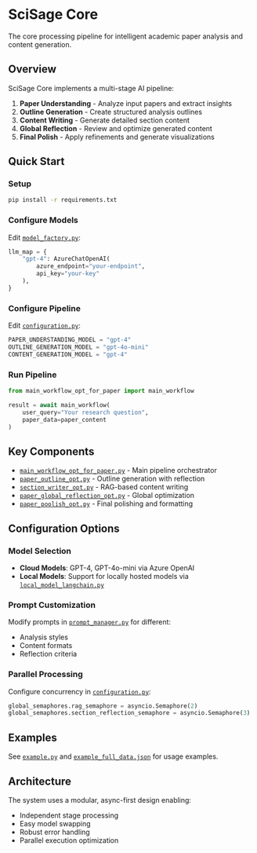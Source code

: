 # SciSage Core

The core processing pipeline for intelligent academic paper analysis and content generation.

## Overview

SciSage Core implements a multi-stage AI pipeline:

1. **Paper Understanding** - Analyze input papers and extract insights
2. **Outline Generation** - Create structured analysis outlines
3. **Content Writing** - Generate detailed section content
4. **Global Reflection** - Review and optimize generated content
5. **Final Polish** - Apply refinements and generate visualizations

## Quick Start

### Setup
```bash
pip install -r requirements.txt
```

### Configure Models
Edit [`model_factory.py`](model_factory.py):
```python
llm_map = {
    "gpt-4": AzureChatOpenAI(
        azure_endpoint="your-endpoint",
        api_key="your-key"
    ),
}
```

### Configure Pipeline
Edit [`configuration.py`](configuration.py):
```python
PAPER_UNDERSTANDING_MODEL = "gpt-4"
OUTLINE_GENERATION_MODEL = "gpt-4o-mini"
CONTENT_GENERATION_MODEL = "gpt-4"
```

### Run Pipeline
```python
from main_workflow_opt_for_paper import main_workflow

result = await main_workflow(
    user_query="Your research question",
    paper_data=paper_content
)
```

## Key Components

- [`main_workflow_opt_for_paper.py`](main_workflow_opt_for_paper.py) - Main pipeline orchestrator
- [`paper_outline_opt.py`](paper_outline_opt.py) - Outline generation with reflection
- [`section_writer_opt.py`](section_writer_opt.py) - RAG-based content writing
- [`paper_global_reflection_opt.py`](paper_global_reflection_opt.py) - Global optimization
- [`paper_poolish_opt.py`](paper_poolish_opt.py) - Final polishing and formatting

## Configuration Options

### Model Selection
- **Cloud Models**: GPT-4, GPT-4o-mini via Azure OpenAI
- **Local Models**: Support for locally hosted models via [`local_model_langchain.py`](local_model_langchain.py)

### Prompt Customization
Modify prompts in [`prompt_manager.py`](prompt_manager.py) for different:
- Analysis styles
- Content formats
- Reflection criteria

### Parallel Processing
Configure concurrency in [`configuration.py`](configuration.py):
```python
global_semaphores.rag_semaphore = asyncio.Semaphore(2)
global_semaphores.section_reflection_semaphore = asyncio.Semaphore(3)
```

## Examples

See [`example.py`](example.py) and [`example_full_data.json`](example_full_data.json) for usage examples.

## Architecture

The system uses a modular, async-first design enabling:
- Independent stage processing
- Easy model swapping
- Robust error handling
- Parallel execution optimization